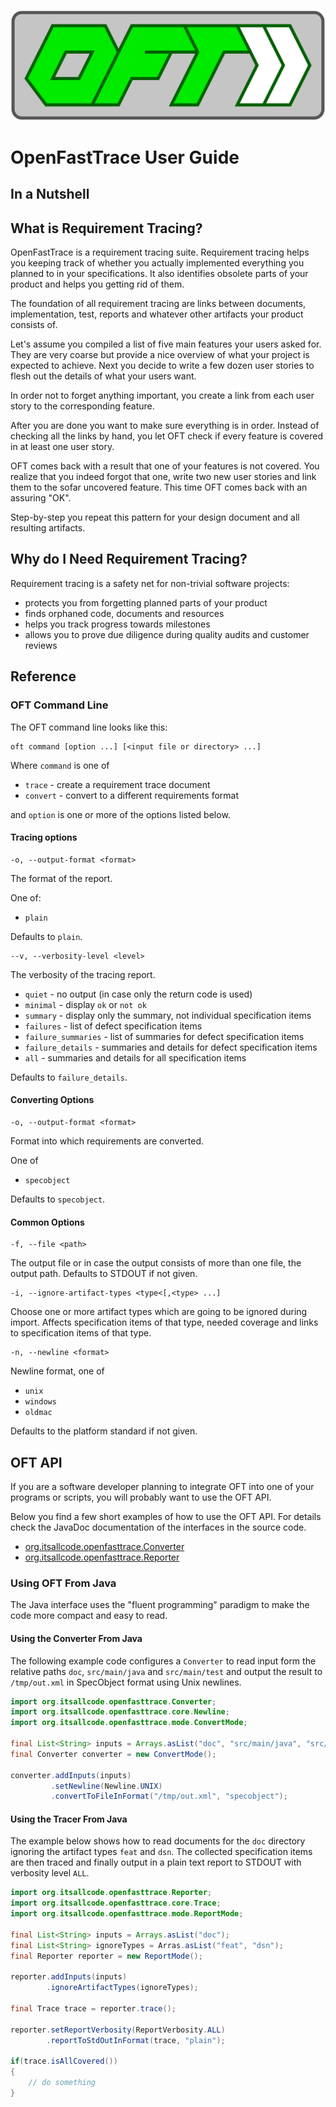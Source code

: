<head><link href="oft_spec.css" rel="stylesheet"></link></head>

![oft-logo](../src/main/resources/openfasttrack_logo.svg)

# OpenFastTrace User Guide

## In a Nutshell


## What is Requirement Tracing?

OpenFastTrace is a requirement tracing suite. Requirement tracing helps you keeping track of whether you actually implemented everything you planned to in your specifications. It also identifies obsolete parts of your product and helps you getting rid of them.

The foundation of all requirement tracing are links between documents, implementation, test, reports and whatever other artifacts your product consists of.

Let's assume you compiled a list of five main features your users asked for. They are very coarse but provide a nice overview of what your project is expected to achieve. Next you decide to write a few dozen user stories to flesh out the details of what your users want.

In order not to forget anything important, you create a link from each user story to the corresponding feature.

After you are done you want to make sure everything is in order. Instead of checking all the links by hand, you let OFT check if every feature is covered in at least one user story.

OFT comes back with a result that one of your features is not covered. You realize that you indeed forgot that one, write two new user stories and link them to the sofar uncovered feature. This time OFT comes back with an assuring "OK".

Step-by-step you repeat this pattern for your design document and all resulting artifacts.

## Why do I Need Requirement Tracing?

Requirement tracing is a safety net for non-trivial software projects:

* protects you from forgetting planned parts of your product
* finds orphaned code, documents and resources
* helps you track progress towards milestones
* allows you to prove due diligence during quality audits and customer reviews

## Reference

### OFT Command Line

The OFT command line looks like this:

    oft command [option ...] [<input file or directory> ...]

Where `command` is one of

* `trace` - create a requirement trace document
* `convert` - convert to a different requirements format

and `option` is one or more of the options listed below.

#### Tracing options

    -o, --output-format <format>

The format of the report.

One of:
* `plain`

Defaults to `plain`.

    --v, --verbosity-level <level>

The verbosity of the tracing report.

* `quiet` - no output (in case only the return code is used)
* `minimal` - display `ok` or `not ok`
* `summary` - display only the summary, not individual specification items
* `failures` - list of defect specification items
* `failure_summaries` - list of summaries for defect specification items
* `failure_details` - summaries and details for defect specification items
* `all` -  summaries and details for all specification items

Defaults to `failure_details`.

#### Converting Options

    -o, --output-format <format>

Format into which requirements are converted.

One of
* `specobject`

Defaults to `specobject`.

#### Common Options

    -f, --file <path>

The output file or in case the output consists of more than one file, the output path. Defaults to STDOUT if not given.

    -i, --ignore-artifact-types <type<[,<type> ...]

Choose one or more artifact types which are going to be ignored during import. Affects specification items of that type, needed coverage and links to specification items of that type.

    -n, --newline <format>

Newline format, one of
* `unix`
* `windows`
* `oldmac`

Defaults to the platform standard if not given.

## OFT API

If you are a software developer planning to integrate OFT into one of your programs or scripts, you will probably want to use the OFT API.

Below you find a few short examples of how to use the OFT API. For details check the JavaDoc documentation of the interfaces in the source code.

* [org.itsallcode.openfasttrace.Converter](../src/main/java/org/itsallcoded/openfasttrace/Converter.java)
* [org.itsallcode.openfasttrace.Reporter](../src/main/java/org/itsallcoded/openfasttrace/Reporter.java)

### Using OFT From Java

The Java interface uses the "fluent programming" paradigm to make the code more compact and easy to read.

#### Using the Converter From Java

The following example code configures a `Converter` to read input form the relative paths `doc`, `src/main/java` and `src/main/test` and output the result to `/tmp/out.xml` in SpecObject format using Unix newlines. 

```JAVA
import org.itsallcode.openfasttrace.Converter;
import org.itsallcode.openfasttrace.core.Newline;
import org.itsallcode.openfasttrace.mode.ConvertMode;

final List<String> inputs = Arrays.asList("doc", "src/main/java", "src/main/test");
final Converter converter = new ConvertMode();

converter.addInputs(inputs)
         .setNewline(Newline.UNIX)
         .convertToFileInFormat("/tmp/out.xml", "specobject");
```

#### Using the Tracer From Java

The example below shows how to read documents for the `doc` directory ignoring the artifact types `feat` and `dsn`. The collected specification items are then traced and finally output in a plain text report to STDOUT with verbosity level `ALL`. 

```JAVA
import org.itsallcode.openfasttrace.Reporter;
import org.itsallcode.openfasttrace.core.Trace;
import org.itsallcode.openfasttrace.mode.ReportMode;

final List<String> inputs = Arrays.asList("doc");
final List<String> ignoreTypes = Arras.asList("feat", "dsn"); 
final Reporter reporter = new ReportMode();

reporter.addInputs(inputs)
        .ignoreArtifactTypes(ignoreTypes);

final Trace trace = reporter.trace();

reporter.setReportVerbosity(ReportVerbosity.ALL)
        .reportToStdOutInFormat(trace, "plain");

if(trace.isAllCovered())
{
    // do something
}
```